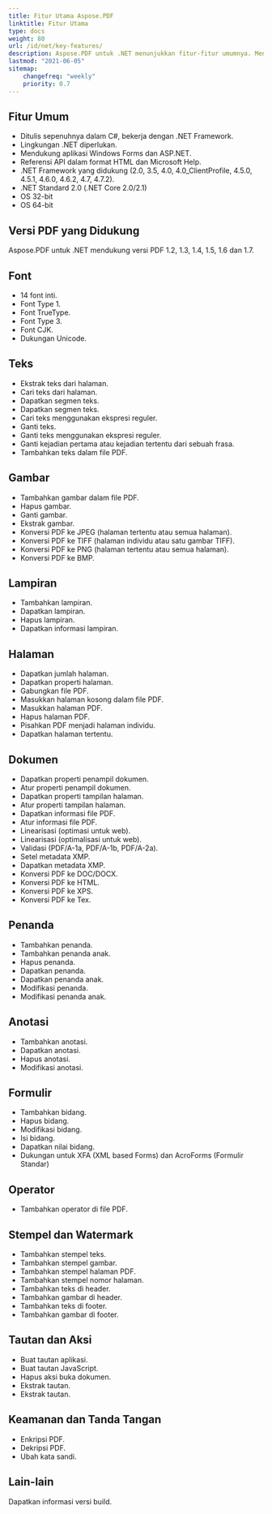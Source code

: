 ```yaml
---
title: Fitur Utama Aspose.PDF
linktitle: Fitur Utama
type: docs
weight: 80
url: /id/net/key-features/
description: Aspose.PDF untuk .NET menunjukkan fitur-fitur umumnya. Menampilkan versi PDF yang didukung, dan semua manipulasi yang dapat kita lakukan dengan PDF.
lastmod: "2021-06-05"
sitemap:
    changefreq: "weekly"
    priority: 0.7
---
```


## Fitur Umum

- Ditulis sepenuhnya dalam C#, bekerja dengan .NET Framework.
- Lingkungan .NET diperlukan.
- Mendukung aplikasi Windows Forms dan ASP.NET.
- Referensi API dalam format HTML dan Microsoft Help.
- .NET Framework yang didukung (2.0, 3.5, 4.0, 4.0_ClientProfile, 4.5.0, 4.5.1, 4.6.0, 4.6.2, 4.7, 4.7.2).
- .NET Standard 2.0 (.NET Core 2.0/2.1)
- OS 32-bit
- OS 64-bit

## Versi PDF yang Didukung

Aspose.PDF untuk .NET mendukung versi PDF 1.2, 1.3, 1.4, 1.5, 1.6 dan 1.7.

## Font

- 14 font inti.
- Font Type 1.
- Font TrueType.
- Font Type 3.
- Font CJK.
- Dukungan Unicode.

## Teks

- Ekstrak teks dari halaman.
- Cari teks dari halaman.
- Dapatkan segmen teks.
- Dapatkan segmen teks.
- Cari teks menggunakan ekspresi reguler.
- Ganti teks.
- Ganti teks menggunakan ekspresi reguler.
- Ganti kejadian pertama atau kejadian tertentu dari sebuah frasa.
- Tambahkan teks dalam file PDF.

## Gambar

- Tambahkan gambar dalam file PDF.
- Hapus gambar.
- Ganti gambar.
- Ekstrak gambar.
- Konversi PDF ke JPEG (halaman tertentu atau semua halaman).
- Konversi PDF ke TIFF (halaman individu atau satu gambar TIFF).
- Konversi PDF ke PNG (halaman tertentu atau semua halaman).
- Konversi PDF ke BMP.

## Lampiran

- Tambahkan lampiran.
- Dapatkan lampiran.
- Hapus lampiran.
- Dapatkan informasi lampiran.

## Halaman

- Dapatkan jumlah halaman.
- Dapatkan properti halaman.
- Gabungkan file PDF.
- Masukkan halaman kosong dalam file PDF.
- Masukkan halaman PDF.
- Hapus halaman PDF.
- Pisahkan PDF menjadi halaman individu.
- Dapatkan halaman tertentu.

## Dokumen

- Dapatkan properti penampil dokumen.
- Atur properti penampil dokumen.
- Dapatkan properti tampilan halaman.
- Atur properti tampilan halaman.
- Dapatkan informasi file PDF.
- Atur informasi file PDF.
- Linearisasi (optimasi untuk web).
- Linearisasi (optimalisasi untuk web).
- Validasi (PDF/A-1a, PDF/A-1b, PDF/A-2a).
- Setel metadata XMP.
- Dapatkan metadata XMP.
- Konversi PDF ke DOC/DOCX.
- Konversi PDF ke HTML.
- Konversi PDF ke XPS.
- Konversi PDF ke Tex.

## Penanda

- Tambahkan penanda.
- Tambahkan penanda anak.
- Hapus penanda.
- Dapatkan penanda.
- Dapatkan penanda anak.
- Modifikasi penanda.
- Modifikasi penanda anak.

## Anotasi

- Tambahkan anotasi.
- Dapatkan anotasi.
- Hapus anotasi.
- Modifikasi anotasi.

## Formulir

- Tambahkan bidang.
- Hapus bidang.
- Modifikasi bidang.
- Isi bidang.
- Dapatkan nilai bidang.
- Dukungan untuk XFA (XML based Forms) dan AcroForms (Formulir Standar)

## Operator

- Tambahkan operator di file PDF.

## Stempel dan Watermark

- Tambahkan stempel teks.
- Tambahkan stempel gambar.
- Tambahkan stempel halaman PDF.
- Tambahkan stempel nomor halaman.
- Tambahkan teks di header.
- Tambahkan gambar di header.
- Tambahkan teks di footer.
- Tambahkan gambar di footer.

## Tautan dan Aksi

- Buat tautan aplikasi.
- Buat tautan JavaScript.
- Hapus aksi buka dokumen.
- Ekstrak tautan.
- Ekstrak tautan.

## Keamanan dan Tanda Tangan

- Enkripsi PDF.
- Dekripsi PDF.
- Ubah kata sandi.

## Lain-lain

Dapatkan informasi versi build.

